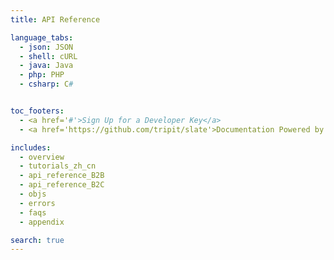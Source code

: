 ```yaml
---
title: API Reference

language_tabs:
  - json: JSON
  - shell: cURL
  - java: Java
  - php: PHP
  - csharp: C#


toc_footers:
  - <a href='#'>Sign Up for a Developer Key</a>
  - <a href='https://github.com/tripit/slate'>Documentation Powered by Slate</a>

includes:
  - overview
  - tutorials_zh_cn
  - api_reference_B2B
  - api_reference_B2C
  - objs
  - errors
  - faqs
  - appendix

search: true
---
```

